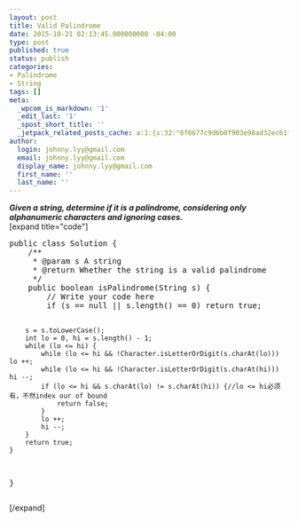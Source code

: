 ```yaml
---
layout: post
title: Valid Palindrome
date: 2015-10-21 02:13:45.000000000 -04:00
type: post
published: true
status: publish
categories:
- Palindrome
- String
tags: []
meta:
  _wpcom_is_markdown: '1'
  _edit_last: '1'
  _spost_short_title: ''
  _jetpack_related_posts_cache: a:1:{s:32:"8f6677c9d6b0f903e98ad32ec61f8deb";a:2:{s:7:"expires";i:1465740613;s:7:"payload";a:3:{i:0;a:1:{s:2:"id";i:307;}i:1;a:1:{s:2:"id";i:393;}i:2;a:1:{s:2:"id";i:1208;}}}}
author:
  login: johnny.lyy@gmail.com
  email: johnny.lyy@gmail.com
  display_name: johnny.lyy@gmail.com
  first_name: ''
  last_name: ''
---
```

<p><strong><em>Given a string, determine if it is a palindrome, considering only alphanumeric characters and ignoring cases.</em></strong><br />
[expand title="code"]</p>
<pre>
public class Solution {
    /**
     * @param s A string
     * @return Whether the string is a valid palindrome
     */
    public boolean isPalindrome(String s) {
        // Write your code here
        if (s == null || s.length() == 0) return true;
        
        s = s.toLowerCase();
        int lo = 0, hi = s.length() - 1;
        while (lo <= hi) {
            while (lo <= hi && !Character.isLetterOrDigit(s.charAt(lo))) lo ++;
            while (lo <= hi && !Character.isLetterOrDigit(s.charAt(hi))) hi --;
            if (lo <= hi && s.charAt(lo) != s.charAt(hi)) {//lo <= hi必须有，不然index our of bound
                return false;
            }
            lo ++;
            hi --;
        }
        return true;
    }
}
</pre>
<p>[/expand]</p>
